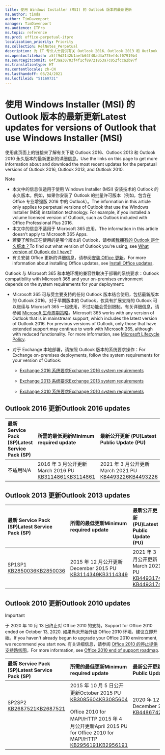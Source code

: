 ```yaml
---
title: 使用 Windows Installer (MSI) 的 Outlook 版本的最新更新
ms.author: timda
author: TimDavenport
manager: TimDavenport
ms.audience: ITPro
ms.topic: reference
ms.prod: office-perpetual-itpro
localization_priority: Priority
ms.collection: RelNotes_Perpetual
description: 为 IT 专业人士提供有关 Outlook 2016、Outlook 2013 和 Outlook 2010 永久版本的最新更新信息的链接
ms.openlocfilehash: a5ff9d2142b1aefb64f40ad4a775ef4cf07919b4
ms.sourcegitcommit: 04f3aa30703f4f1cf89721853a7c052fcca2b97f
ms.translationtype: HT
ms.contentlocale: zh-CN
ms.lasthandoff: 03/24/2021
ms.locfileid: "51169731"
---
```

# <a name="latest-updates-for-versions-of-outlook-that-use-windows-installer-msi"></a><span data-ttu-id="c93df-103">使用 Windows Installer (MSI) 的 Outlook 版本的最新更新</span><span class="sxs-lookup"><span data-stu-id="c93df-103">Latest updates for versions of Outlook that use Windows Installer (MSI)</span></span>

<span data-ttu-id="c93df-104">使用此页面上的链接来了解有关下载 Outlook 2016、Outlook 2013 和 Outlook 2010 永久版本的最新更新的详细信息。</span><span class="sxs-lookup"><span data-stu-id="c93df-104">Use the links on this page to get more information about and download the most recent updates for the perpetual versions of Outlook 2016, Outlook 2013, and Outlook 2010.</span></span>
  
> [!NOTE]
> - <span data-ttu-id="c93df-p101">本文中的信息仅适用于使用 Windows Installer (MSI) 安装技术的 Outlook 的永久版本。例如，如果你安装了 Outlook 的批量许可版本（例如，包含在 Office 专业增强版 2016 中的 Outlook）。</span><span class="sxs-lookup"><span data-stu-id="c93df-p101">The information in this article only applies to perpetual versions of Outlook that use the Windows Installer (MSI) installation technology. For example, if you installed a volume licensed version of Outlook, such as Outlook included with Office Professional Plus 2016.</span></span>
> - <span data-ttu-id="c93df-107">本文中的信息不适用于 Microsoft 365 应用。</span><span class="sxs-lookup"><span data-stu-id="c93df-107">The information in this article doesn't apply to Microsoft 365 Apps.</span></span>
> - <span data-ttu-id="c93df-108">若要了解你正在使用的是哪个版本的 Outlook，请参阅[我拥有的 Outlook 是什么版本？](https://support.office.com/article/b3a9568c-edb5-42b9-9825-d48d82b2257c)</span><span class="sxs-lookup"><span data-stu-id="c93df-108">To find out what version of Outlook you're using, see [What version of Outlook do I have?](https://support.office.com/article/b3a9568c-edb5-42b9-9825-d48d82b2257c)</span></span>
> - <span data-ttu-id="c93df-109">有关安装 Office 更新的详细信息，请参阅[安装 Office 更新](https://support.office.com/article/2ab296f3-7f03-43a2-8e50-46de917611c5)。</span><span class="sxs-lookup"><span data-stu-id="c93df-109">For more information about installing Office updates, see [Install Office updates](https://support.office.com/article/2ab296f3-7f03-43a2-8e50-46de917611c5).</span></span> 
  
<span data-ttu-id="c93df-110">Outlook 与 Microsoft 365 和本地环境的兼容性取决于部署的系统要求：</span><span class="sxs-lookup"><span data-stu-id="c93df-110">Outlook compatibility with Microsoft 365 and your on-premises environment depends on the system requirements for your deployment:</span></span>
  
- <span data-ttu-id="c93df-p102">Microsoft 365 可与受主要支持的任何 Outlook 版本结合使用，包括最新版本的 Outlook 2016。对于早期版本的 Outlook，仅具有扩展支持的 Outlook 可以继续与 Microsoft 365 一起使用，不过功能会受到限制。有关详细信息，请参阅 [Microsoft 生命周期策略](https://support.microsoft.com/lifecycle)。</span><span class="sxs-lookup"><span data-stu-id="c93df-p102">Microsoft 365 works with any version of Outlook that is in mainstream support, which includes the latest version of Outlook 2016. For previous versions of Outlook, only those that have extended support may continue to work with Microsoft 365, although with reduced functionality. For more information, see [Microsoft Lifecycle Policy](https://support.microsoft.com/lifecycle).</span></span>
    
- <span data-ttu-id="c93df-114">对于 Exchange 本地部署，请按照 Outlook 版本的系统要求操作：</span><span class="sxs-lookup"><span data-stu-id="c93df-114">For Exchange on-premises deployments, follow the system requirements for your version of Outlook:</span></span>
    
  - [<span data-ttu-id="c93df-115">Exchange 2016 系统要求</span><span class="sxs-lookup"><span data-stu-id="c93df-115">Exchange 2016 system requirements</span></span>](/Exchange/plan-and-deploy/system-requirements)
    
  - [<span data-ttu-id="c93df-116">Exchange 2013 系统要求</span><span class="sxs-lookup"><span data-stu-id="c93df-116">Exchange 2013 system requirements</span></span>](/exchange/exchange-2013-system-requirements-exchange-2013-help)
    
  - <span data-ttu-id="c93df-117">[Exchange 2010 系统要求](/previous-versions/office/exchange-server-2010/aa996719(v=exchg.141))</span><span class="sxs-lookup"><span data-stu-id="c93df-117">[Exchange 2010 system requirements](/previous-versions/office/exchange-server-2010/aa996719(v=exchg.141))</span></span>

   
## <a name="outlook-2016-updates"></a><span data-ttu-id="c93df-118">Outlook 2016 更新</span><span class="sxs-lookup"><span data-stu-id="c93df-118">Outlook 2016 updates</span></span>

|<span data-ttu-id="c93df-119">**最新 Service Pack (SP)**</span><span class="sxs-lookup"><span data-stu-id="c93df-119">**Latest Service Pack (SP)**</span></span>|<span data-ttu-id="c93df-120">**所需的最低更新**</span><span class="sxs-lookup"><span data-stu-id="c93df-120">**Minimum required update**</span></span>|<span data-ttu-id="c93df-121">**最新公开更新 (PU)**</span><span class="sxs-lookup"><span data-stu-id="c93df-121">**Latest Public Update (PU)**</span></span>|
|:-----|:-----|:-----|
|<span data-ttu-id="c93df-122">不适用</span><span class="sxs-lookup"><span data-stu-id="c93df-122">N/A</span></span>  <br/> |<span data-ttu-id="c93df-123">2016 年 3 月公开更新</span><span class="sxs-lookup"><span data-stu-id="c93df-123">March 2016 PU</span></span> <br/>[<span data-ttu-id="c93df-124">KB3114861</span><span class="sxs-lookup"><span data-stu-id="c93df-124">KB3114861</span></span>](https://support.microsoft.com/help/3114861) <br/> |<span data-ttu-id="c93df-125">2021 年 3 月公开更新</span><span class="sxs-lookup"><span data-stu-id="c93df-125">March 2021 PU</span></span> <br/>[<span data-ttu-id="c93df-126">KB4493226</span><span class="sxs-lookup"><span data-stu-id="c93df-126">KB4493226</span></span>](https://support.microsoft.com/help/4493226) 

## <a name="outlook-2013-updates"></a><span data-ttu-id="c93df-127">Outlook 2013 更新</span><span class="sxs-lookup"><span data-stu-id="c93df-127">Outlook 2013 updates</span></span>

|<span data-ttu-id="c93df-128">**最新 Service Pack (SP)**</span><span class="sxs-lookup"><span data-stu-id="c93df-128">**Latest Service Pack (SP)**</span></span>|<span data-ttu-id="c93df-129">**所需的最低更新**</span><span class="sxs-lookup"><span data-stu-id="c93df-129">**Minimum required update**</span></span>|<span data-ttu-id="c93df-130">**最新公开更新 (PU)**</span><span class="sxs-lookup"><span data-stu-id="c93df-130">**Latest Public Update (PU)**</span></span>|
|:-----|:-----|:-----|
|<span data-ttu-id="c93df-131">SP1</span><span class="sxs-lookup"><span data-stu-id="c93df-131">SP1</span></span>  <br/>[<span data-ttu-id="c93df-132">KB2850036</span><span class="sxs-lookup"><span data-stu-id="c93df-132">KB2850036</span></span>](https://go.microsoft.com/fwlink/p/?LinkId=512538) <br/> |<span data-ttu-id="c93df-133">2015 年 12 月公开更新</span><span class="sxs-lookup"><span data-stu-id="c93df-133">December 2015 PU</span></span> <br/>[<span data-ttu-id="c93df-134">KB3114349</span><span class="sxs-lookup"><span data-stu-id="c93df-134">KB3114349</span></span>](https://support.microsoft.com/kb/3114349) <br/> |<span data-ttu-id="c93df-135">2021 年 3 月公开更新</span><span class="sxs-lookup"><span data-stu-id="c93df-135">March 2021 PU</span></span> <br/>[<span data-ttu-id="c93df-136">KB4493174 </span><span class="sxs-lookup"><span data-stu-id="c93df-136">KB4493174 </span></span>](https://support.microsoft.com/help/4493174 )  |
   
## <a name="outlook-2010-updates"></a><span data-ttu-id="c93df-137">Outlook 2010 更新</span><span class="sxs-lookup"><span data-stu-id="c93df-137">Outlook 2010 updates</span></span>
> [!IMPORTANT]
> <span data-ttu-id="c93df-138">于 2020 年 10 月 13 日终止对 Office 2010 的支持。</span><span class="sxs-lookup"><span data-stu-id="c93df-138">Support for Office 2010 ended on October 13, 2020.</span></span> <span data-ttu-id="c93df-139">如果尚未开始升级 Office 2010 环境，建议立即开始。</span><span class="sxs-lookup"><span data-stu-id="c93df-139">If you haven't already begun to upgrade your Office 2010 environment, we recommend you start now.</span></span> <span data-ttu-id="c93df-140">有关详细信息，请参阅 [Office 2010 的停止提供支持路线图](/DeployOffice/office-2010-end-support-roadmap)。</span><span class="sxs-lookup"><span data-stu-id="c93df-140">For more information, see [Office 2010 end of support roadmap](/DeployOffice/office-2010-end-support-roadmap).</span></span>

|<span data-ttu-id="c93df-141">**最新 Service Pack (SP)**</span><span class="sxs-lookup"><span data-stu-id="c93df-141">**Latest Service Pack (SP)**</span></span>|<span data-ttu-id="c93df-142">**所需的最低更新**</span><span class="sxs-lookup"><span data-stu-id="c93df-142">**Minimum required update**</span></span>|<span data-ttu-id="c93df-143">**最新公开更新 (PU)**</span><span class="sxs-lookup"><span data-stu-id="c93df-143">**Latest Public Update (PU)**</span></span>|
|:-----|:-----|:-----|
|<span data-ttu-id="c93df-144">SP2</span><span class="sxs-lookup"><span data-stu-id="c93df-144">SP2</span></span> <br/>[<span data-ttu-id="c93df-145">KB2687521</span><span class="sxs-lookup"><span data-stu-id="c93df-145">KB2687521</span></span>](https://go.microsoft.com/fwlink/p/?LinkId=512542) <br><br><br><br/> |<span data-ttu-id="c93df-146">2015 年 10 月 5 日公开更新</span><span class="sxs-lookup"><span data-stu-id="c93df-146">October 2015 PU</span></span> <br/> [<span data-ttu-id="c93df-147">KB3085604</span><span class="sxs-lookup"><span data-stu-id="c93df-147">KB3085604</span></span>](https://support.microsoft.com/kb/3085604) <br/><br/>  <span data-ttu-id="c93df-148">Office 2010 for MAPI/HTTP 2015 年 4 月公开更新</span><span class="sxs-lookup"><span data-stu-id="c93df-148">April 2015 PU for Office 2010 for MAPI/HTTP</span></span> <br/> [<span data-ttu-id="c93df-149">KB2956191</span><span class="sxs-lookup"><span data-stu-id="c93df-149">KB2956191</span></span>](https://support.microsoft.com/help/2956191/april-14-2015-update-for-office-2010-kb2956191) <br/> |<span data-ttu-id="c93df-150">2020 年 12 月公开更新</span><span class="sxs-lookup"><span data-stu-id="c93df-150">December 2020 PU</span></span> <br/>[<span data-ttu-id="c93df-151">KB4486742</span><span class="sxs-lookup"><span data-stu-id="c93df-151">KB4486742</span></span>](https://support.microsoft.com/help/4486742) <br><br><br><br/>|
